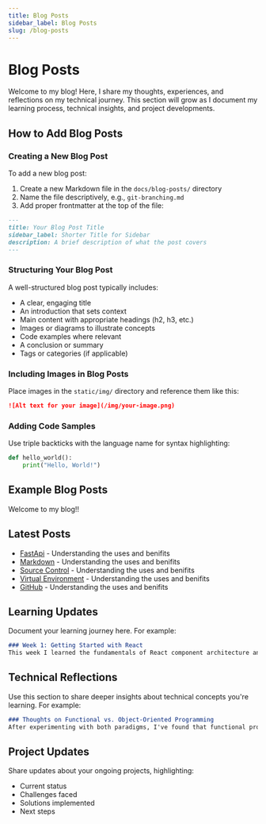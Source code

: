 ```yaml
---
title: Blog Posts
sidebar_label: Blog Posts
slug: /blog-posts
---
```


# Blog Posts

Welcome to my blog! Here, I share my thoughts, experiences, and reflections on my technical journey. This section will grow as I document my learning process, technical insights, and project developments.

## How to Add Blog Posts

### Creating a New Blog Post

To add a new blog post:

1. Create a new Markdown file in the `docs/blog-posts/` directory
2. Name the file descriptively, e.g., `git-branching.md`
3. Add proper frontmatter at the top of the file:

```markdown
---
title: Your Blog Post Title
sidebar_label: Shorter Title for Sidebar
description: A brief description of what the post covers
---
```

### Structuring Your Blog Post

A well-structured blog post typically includes:

- A clear, engaging title
- An introduction that sets context
- Main content with appropriate headings (h2, h3, etc.)
- Images or diagrams to illustrate concepts
- Code examples where relevant
- A conclusion or summary
- Tags or categories (if applicable)

### Including Images in Blog Posts

Place images in the `static/img/` directory and reference them like this:

```markdown
![Alt text for your image](/img/your-image.png)
```

### Adding Code Samples

Use triple backticks with the language name for syntax highlighting:

```python
def hello_world():
    print("Hello, World!")
```

## Example Blog Posts

Welcome to my blog!!

## Latest Posts

<!-- TODO: MENTEE - Add links to your blog posts here -->
- [FastApi](./FastApi.md) - Understanding the uses and benifits
- [Markdown](./markdown.md) - Understanding the uses and benifits
- [Source Control](./source.md) - Understanding the uses and benifits
- [Virtual Environment](./venv.md) - Understanding the uses and benifits
- [GitHub](./github.md) - Understanding the uses and benifits

## Learning Updates

Document your learning journey here. For example:

```markdown
### Week 1: Getting Started with React
This week I learned the fundamentals of React component architecture and state management...
```

<!-- TODO: MENTEE - Document your learning progress here -->

## Technical Reflections

Use this section to share deeper insights about technical concepts you're learning. For example:

```markdown
### Thoughts on Functional vs. Object-Oriented Programming
After experimenting with both paradigms, I've found that functional programming offers...
```

<!-- TODO: MENTEE - Share your thoughts on technical concepts here -->

## Project Updates

Share updates about your ongoing projects, highlighting:
- Current status
- Challenges faced
- Solutions implemented
- Next steps


